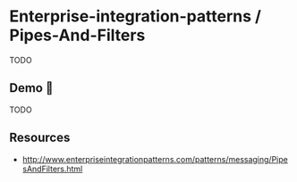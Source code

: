 # Enterprise-integration-patterns / Pipes-And-Filters

TODO

## Demo 🎉

TODO

## Resources

* <http://www.enterpriseintegrationpatterns.com/patterns/messaging/PipesAndFilters.html>
